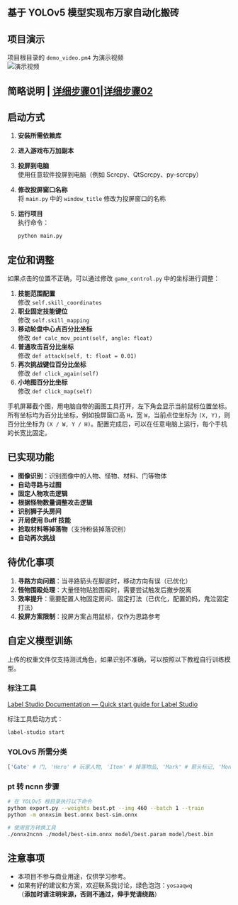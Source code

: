## 基于 YOLOv5 模型实现布万家自动化搬砖

## 项目演示

项目根目录的 `demo_video.pm4` 为演示视频  
![演示视频](https://github.com/yosaa/dnfm-auto/blob/main/demo_video.gif)

## 

## 简略说明 | [详细步骤01](./doc/逐行代码讲解_01.md)|[详细步骤02](https://www.zhihu.com/people/luo-mai-qing)

## 启动方式

1. **安装所需依赖库**
2. **进入游戏布万加副本**
3. **投屏到电脑**  
   使用任意软件投屏到电脑（例如 Scrcpy、QtScrcpy、py-scrcpy）
4. **修改投屏窗口名称**  
   将 `main.py` 中的 `window_title` 修改为投屏窗口的名称
5. **运行项目**  
   执行命令：  
   
   ```bash
   python main.py
   ```



## 定位和调整

如果点击的位置不正确，可以通过修改 `game_control.py` 中的坐标进行调整：

1. **技能范围配置**  
   修改 `self.skill_coordinates`
2. **职业固定技能键位**  
   修改 `self.skill_mapping`
3. **移动轮盘中心点百分比坐标**  
   修改 `def calc_mov_point(self, angle: float)`
4. **普通攻击百分比坐标**  
   修改 `def attack(self, t: float = 0.01)`
5. **再次挑战键位百分比坐标**  
   修改 `def click_again(self)`
6. **小地图百分比坐标**  
   修改 `def click_map(self)`

手机屏幕截个图，用电脑自带的画图工具打开，左下角会显示当前鼠标位置坐标。
所有坐标均为百分比坐标，例如投屏窗口高 `H`，宽 `W`，当前点位坐标为 `(X, Y)`，则百分比坐标为 `(X / W, Y / H)`。配置完成后，可以在任意电脑上运行，每个手机的长宽比固定。

## 已实现功能

- **图像识别**：识别图像中的人物、怪物、材料、门等物体
- **自动寻路与过图**
- **固定人物攻击逻辑**
- **根据怪物数量调整攻击逻辑**
- **识别狮子头房间**
- **开局使用 Buff 技能**
- **拾取材料等掉落物**（支持粉装掉落识别）
- **自动再次挑战**

## 待优化事项

1. **寻路方向问题**：当寻路箭头在脚底时，移动方向有误（已优化）
2. **怪物围殴处理**：大量怪物贴脸围殴时，需要尝试触发后撤步脱离
3. **效率提升**：需要配置人物固定房间、固定打法（已优化，配置奶妈，鬼泣固定打法）
4. **投屏方案限制**：投屏方案占用鼠标，仅作为思路参考

## 

## 自定义模型训练

上传的权重文件仅支持测试角色，如果识别不准确，可以按照以下教程自行训练模型。

### 标注工具

[Label Studio Documentation — Quick start guide for Label Studio](https://labelstud.io/guide/quick_start)

标注工具启动方式：

```bash
label-studio start
```

### YOLOv5 所需分类

```python
['Gate' # 门, 'Hero' # 玩家人物, 'Item' # 掉落物品, 'Mark' # 箭头标记, 'Monster' # 怪物, 'Monster_Fake' # 怪物尸体]
```

### pt 转 ncnn 步骤

```bash
# 在 YOLOv5 根目录执行以下命令
python export.py --weights best.pt --img 460 --batch 1 --train
python -m onnxsim best.onnx best-sim.onnx

# 使用官方转换工具
./onnx2ncnn ./model/best-sim.onnx model/best.param model/best.bin
```

## 注意事项

- 本项目不参与商业用途，仅供学习参考。
- 如果有好的建议和方案，欢迎联系我讨论，绿色泡泡：`yosaaqwq`  
  （**添加时请注明来源，否则不通过，伸手党请绕路**）
